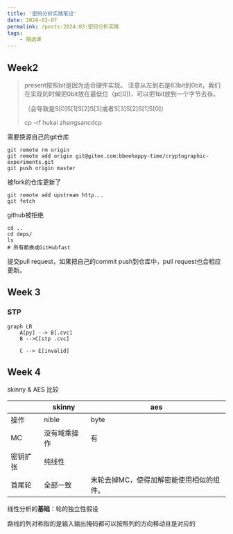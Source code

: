 ```yaml
---
title: '密码分析实践笔记'
date: 2024-03-07
permalink: /posts:2024:03:密码分析实践
tags:
    - 限选课
---
```


## Week2
> present按照bit是因为适合硬件实现。
> 注意从左到右是63bit到0bit，我们在实现的时候把0bit放在最低位（pt[0])，可以把1bit放到一个字节去存。
>
> （会导致是S[0]S[1]S[2]S[3]或者S[3]S[2]S[1]S[0]）
>
> cp -rf hukai zhangsancdcp



需要换源自己的git仓库

```
git remote rm origin
git remote add origin git@gitee.com:bbeehappy-time/cryptographic-experiments.git   
git push origin master  
```



被fork的仓库更新了

```
git remote add upstream http...
git fetch 
```



github被拒绝

```
cd ..
cd deps/
ls
# 所有都换成GitHubfast
```



提交pull request，如果把自己的commit push到仓库中，pull request也会相应更新。

## Week 3

### STP 

```mermaid
graph LR
    A[py] --> B[.cvc]
    B -->C[stp .cvc]

    C --> E[invalid]

```



## Week 4

skinny & AES 比较

|          | skinny       | aes                                      |
| -------- | ------------ | ---------------------------------------- |
| 操作     | nible        | byte                                     |
| MC       | 没有域乘操作 | 有                                       |
| 密钥扩张 | 纯线性       |                                          |
| 首尾轮   | 全部一致     | 末轮去掉MC，使得加解密能使用相似的组件。 |

线性分析的**基础**：轮的独立性假设

路线的列对称指的是输入输出掩码都可以按照列的方向移动且是对应的